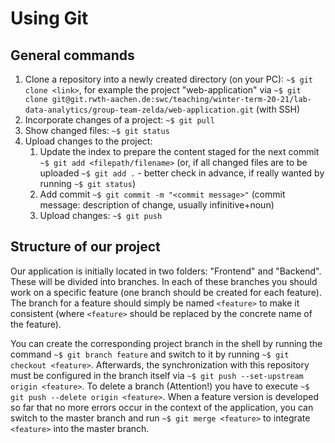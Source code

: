 # Using Git
## General commands
1. Clone a repository into a newly created directory (on your PC): `~$ git clone <link>`, for example the project "web-application" via `~$ git clone git@git.rwth-aachen.de:swc/teaching/winter-term-20-21/lab-data-analytics/group-team-zelda/web-application.git` (with SSH)
2. Incorporate changes of a project: `~$ git pull`
3. Show changed files: `~$ git status`
4. Upload changes to the project:
    1. Update the index to prepare the content staged for the next commit `~$ git add <filepath/filename>` (or, if all changed files are to be uploaded  `~$ git add .` - better check in advance, if really wanted by running `~$ git status`)
    2. Add commit `~$ git commit -m "<commit message>"` (commit message: description of change, usually infinitive+noun)
    3. Upload changes: `~$ git push` 

## Structure of our project
Our application is initially located in two folders: "Frontend" and "Backend". These will be divided into branches. In each of these branches you should work on a specific feature (one branch should be created for each feature). The branch for a feature should simply be named `<feature>` to make it consistent (where `<feature>` should be replaced by the concrete name of the feature).

You can create the corresponding project branch in the shell by running the command `~$ git branch feature` and switch to it by running `~$ git checkout <feature>`. Afterwards, the synchronization with this repository must be configured in the branch itself via `~$ git push --set-upstream origin <feature>`. To delete a branch (Attention!) you have to execute `~$ git push --delete origin <feature>`.
When a feature version is developed so far that no more errors occur in the context of the application, you can switch to the master branch and run `~$ git merge <feature>` to integrate `<feature>` into the master branch.

